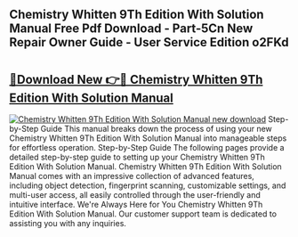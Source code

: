 ## Chemistry Whitten 9Th Edition With Solution Manual Free Pdf Download - Part-5Cn New Repair Owner Guide - User Service Edition o2FKd

# <h2><a href="http://bc75197.oget.top/?id=Chemistry+Whitten+9Th+Edition+With+Solution+Manual">🔗Download New 👉🔴 Chemistry Whitten 9Th Edition With Solution Manual</a></h2>

[![Chemistry Whitten 9Th Edition With Solution Manual new download](https://i.imgur.com/5g1atiW.png)](http://bc75197.oget.top/?id=Chemistry+Whitten+9Th+Edition+With+Solution+Manual)
Step-by-Step Guide This manual breaks down the process of using your new Chemistry Whitten 9Th Edition With Solution Manual into manageable steps for effortless operation. Step-by-Step Guide The following pages provide a detailed step-by-step guide to setting up your Chemistry Whitten 9Th Edition With Solution Manual. Chemistry Whitten 9Th Edition With Solution Manual comes with an impressive collection of advanced features, including object detection, fingerprint scanning, customizable settings, and multi-user access, all easily controlled through the user-friendly and intuitive interface. We're Always Here for You Chemistry Whitten 9Th Edition With Solution Manual. Our customer support team is dedicated to assisting you with any inquiries.
